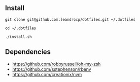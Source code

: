 ## Install

```
git clone git@github.com:leandrocp/dotfiles.git ~/.dotfiles

cd ~/.dotfiles

./install.sh
```

## Dependencies
* https://github.com/robbyrussell/oh-my-zsh
* https://github.com/sstephenson/rbenv
* https://github.com/creationix/nvm
